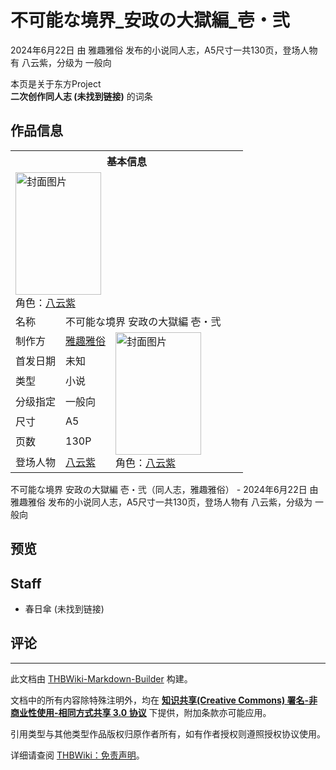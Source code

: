 # 不可能な境界_安政の大獄編_壱・弐

<!-- source html: G:\repos\THBWiki-Markdown-Builder\THBWikiMarkdown\Temp\main\6\6f\ns0%3A%E4%B8%8D%E5%8F%AF%E8%83%BD%E3%81%AA%E5%A2%83%E7%95%8C_%E5%AE%89%E6%94%BF%E3%81%AE%E5%A4%A7%E7%8D%84%E7%B7%A8_%E5%A3%B1%E3%83%BB%E5%BC%90.html -->

2024年6月22日 由 雅趣雅俗  发布的小说同人志，A5尺寸一共130页，登场人物有 八云紫，分级为 一般向

本页是关于东方Project  
 **二次创作同人志 (未找到链接)** 的词条

## 作品信息

<table><tbody><tr><th colspan="3">基本信息</th></tr><tr><td class="cover-artwork-mobile" colspan="2"><a href="./文件-不可能な境界_安政の大獄編_壱・弐封面.jpg.md" class="image" title="封面图片"><img alt="封面图片" src="https://upload.thwiki.cc/thumb/0/0c/%E4%B8%8D%E5%8F%AF%E8%83%BD%E3%81%AA%E5%A2%83%E7%95%8C_%E5%AE%89%E6%94%BF%E3%81%AE%E5%A4%A7%E7%8D%84%E7%B7%A8_%E5%A3%B1%E3%83%BB%E5%BC%90%E5%B0%81%E9%9D%A2.jpg/137px-%E4%B8%8D%E5%8F%AF%E8%83%BD%E3%81%AA%E5%A2%83%E7%95%8C_%E5%AE%89%E6%94%BF%E3%81%AE%E5%A4%A7%E7%8D%84%E7%B7%A8_%E5%A3%B1%E3%83%BB%E5%BC%90%E5%B0%81%E9%9D%A2.jpg" decoding="async" loading="lazy" width="137" height="196" srcset="https://upload.thwiki.cc/thumb/0/0c/%E4%B8%8D%E5%8F%AF%E8%83%BD%E3%81%AA%E5%A2%83%E7%95%8C_%E5%AE%89%E6%94%BF%E3%81%AE%E5%A4%A7%E7%8D%84%E7%B7%A8_%E5%A3%B1%E3%83%BB%E5%BC%90%E5%B0%81%E9%9D%A2.jpg/205px-%E4%B8%8D%E5%8F%AF%E8%83%BD%E3%81%AA%E5%A2%83%E7%95%8C_%E5%AE%89%E6%94%BF%E3%81%AE%E5%A4%A7%E7%8D%84%E7%B7%A8_%E5%A3%B1%E3%83%BB%E5%BC%90%E5%B0%81%E9%9D%A2.jpg 1.5x, https://upload.thwiki.cc/thumb/0/0c/%E4%B8%8D%E5%8F%AF%E8%83%BD%E3%81%AA%E5%A2%83%E7%95%8C_%E5%AE%89%E6%94%BF%E3%81%AE%E5%A4%A7%E7%8D%84%E7%B7%A8_%E5%A3%B1%E3%83%BB%E5%BC%90%E5%B0%81%E9%9D%A2.jpg/274px-%E4%B8%8D%E5%8F%AF%E8%83%BD%E3%81%AA%E5%A2%83%E7%95%8C_%E5%AE%89%E6%94%BF%E3%81%AE%E5%A4%A7%E7%8D%84%E7%B7%A8_%E5%A3%B1%E3%83%BB%E5%BC%90%E5%B0%81%E9%9D%A2.jpg 2x" data-file-width="358" data-file-height="512"></a><div class="cover-char">角色：<a href="./八云紫.md" title="八云紫">八云紫</a></div></td>
</tr><tr><td class="label">名称</td><td colspan="2"> 不可能な境界 安政の大獄編 壱・弐 </td></tr><tr><td class="label">制作方</td><td><a href="./雅趣雅俗.md" title="雅趣雅俗">雅趣雅俗</a></td><td class="cover-artwork" rowspan="7" style="min-width:196px;"><a href="./文件-不可能な境界_安政の大獄編_壱・弐封面.jpg.md" class="image" title="封面图片"><img alt="封面图片" src="https://upload.thwiki.cc/thumb/0/0c/%E4%B8%8D%E5%8F%AF%E8%83%BD%E3%81%AA%E5%A2%83%E7%95%8C_%E5%AE%89%E6%94%BF%E3%81%AE%E5%A4%A7%E7%8D%84%E7%B7%A8_%E5%A3%B1%E3%83%BB%E5%BC%90%E5%B0%81%E9%9D%A2.jpg/137px-%E4%B8%8D%E5%8F%AF%E8%83%BD%E3%81%AA%E5%A2%83%E7%95%8C_%E5%AE%89%E6%94%BF%E3%81%AE%E5%A4%A7%E7%8D%84%E7%B7%A8_%E5%A3%B1%E3%83%BB%E5%BC%90%E5%B0%81%E9%9D%A2.jpg" decoding="async" loading="lazy" width="137" height="196" srcset="https://upload.thwiki.cc/thumb/0/0c/%E4%B8%8D%E5%8F%AF%E8%83%BD%E3%81%AA%E5%A2%83%E7%95%8C_%E5%AE%89%E6%94%BF%E3%81%AE%E5%A4%A7%E7%8D%84%E7%B7%A8_%E5%A3%B1%E3%83%BB%E5%BC%90%E5%B0%81%E9%9D%A2.jpg/205px-%E4%B8%8D%E5%8F%AF%E8%83%BD%E3%81%AA%E5%A2%83%E7%95%8C_%E5%AE%89%E6%94%BF%E3%81%AE%E5%A4%A7%E7%8D%84%E7%B7%A8_%E5%A3%B1%E3%83%BB%E5%BC%90%E5%B0%81%E9%9D%A2.jpg 1.5x, https://upload.thwiki.cc/thumb/0/0c/%E4%B8%8D%E5%8F%AF%E8%83%BD%E3%81%AA%E5%A2%83%E7%95%8C_%E5%AE%89%E6%94%BF%E3%81%AE%E5%A4%A7%E7%8D%84%E7%B7%A8_%E5%A3%B1%E3%83%BB%E5%BC%90%E5%B0%81%E9%9D%A2.jpg/274px-%E4%B8%8D%E5%8F%AF%E8%83%BD%E3%81%AA%E5%A2%83%E7%95%8C_%E5%AE%89%E6%94%BF%E3%81%AE%E5%A4%A7%E7%8D%84%E7%B7%A8_%E5%A3%B1%E3%83%BB%E5%BC%90%E5%B0%81%E9%9D%A2.jpg 2x" data-file-width="358" data-file-height="512"></a><div class="cover-char">角色：<a href="./八云紫.md" title="八云紫">八云紫</a></div></td>
</tr><tr><td class="label">首发日期</td><td>未知</td></tr><tr><td class="label">类型</td><td>小说</td></tr><tr><td class="label">分级指定</td><td>一般向</td></tr><tr><td class="label">尺寸</td><td>A5</td></tr><tr><td class="label">页数</td><td>130P</td></tr><tr><td class="label">登场人物</td><td><a href="./八云紫.md" title="八云紫">八云紫</a></td></tr></tbody></table>

不可能な境界 安政の大獄編 壱・弐（同人志，雅趣雅俗） - 2024年6月22日 由 雅趣雅俗  发布的小说同人志，A5尺寸一共130页，登场人物有 八云紫，分级为 一般向

## 预览

## Staff
- 春日傘 (未找到链接)


## 评论




---

此文档由 [THBWiki-Markdown-Builder](https://github.com/Delsin-Yu/THBWiki-Markdown-Builder) 构建。

文档中的所有内容除特殊注明外，均在 [**知识共享(Creative Commons) 署名-非商业性使用-相同方式共享 3.0 协议**](https://creativecommons.org/licenses/by-sa/3.0/deed.zh-hans) 下提供，附加条款亦可能应用。

引用类型与其他类型作品版权归原作者所有，如有作者授权则遵照授权协议使用。

详细请查阅 [THBWiki：免责声明](https://thbwiki.cc/THBWiki:%E5%85%8D%E8%B4%A3%E5%A3%B0%E6%98%8E)。

